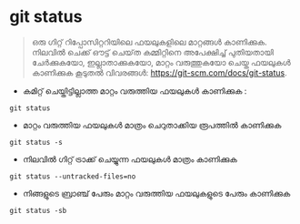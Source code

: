 # git status

> ഒരു ഗിറ്റ് റിപ്പോസിറ്ററിയിലെ ഫയലുകളിലെ മാറ്റങ്ങൾ കാണിക്കുക.
> നിലവിൽ ചെക്ക് ഔട്ട് ചെയ്‌ത കമ്മിറ്റിനെ അപേക്ഷിച്ച് പുതിയതായി ചേർക്കുകയോ, ഇല്ലാതാക്കുകയോ, മാറ്റം വരുത്തുകയോ ചെയ്ത ഫയലുകൾ കാണിക്കുക
> കൂടുതൽ വിവരങ്ങൾ: <https://git-scm.com/docs/git-status>.

-  കമിറ്റ് ചെയ്തിട്ടില്ലാത്ത മാറ്റം വരുത്തിയ ഫയലുകൾ കാണിക്കുക :

`git status`

- മാറ്റം വരുത്തിയ ഫയലുകൾ മാത്രം ചെറുതാക്കിയ രൂപത്തിൽ കാണിക്കുക 

`git status -s`

- നിലവിൽ ഗിറ്റ് ട്രാക്ക് ചെയ്യുന്ന ഫയലുകൾ മാത്രം കാണിക്കുക

`git status --untracked-files=no`

- നിങ്ങളുടെ ബ്രാഞ്ച് പേരും മാറ്റം വരുത്തിയ ഫയലുകളുടെ പേരും കാണിക്കുക    

`git status -sb`
